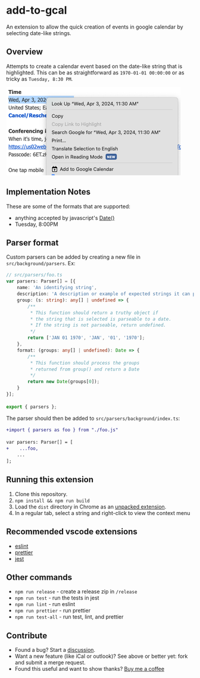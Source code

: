 # add-to-gcal

An extension to allow the quick creation of events in google calendar by selecting date-like strings.

## Overview

Attempts to create a calendar event based on the date-like string that is highlighted. This can be as straightforward as `1970-01-01 00:00:00` or as tricky as `Tuesday, 8:30 PM`.

![](assets/howto.png)

## Implementation Notes

These are some of the formats that are supported:

-   anything accepted by javascript's [Date()](https://developer.mozilla.org/en-US/docs/Web/JavaScript/Reference/Global_Objects/Date#several_ways_to_create_a_date_object)
-   Tuesday, 8:00PM

## Parser format

Custom parsers can be added by creating a new file in `src/background/parsers`. Ex:

```typescript
// src/parsers/foo.ts
var parsers: Parser[] = [{
    name: 'An identifying string',
    description: 'A description or example of expected strings it can process'
    group: (s: string): any[] | undefined => {
        /**
         * This function should return a truthy object if
         * the string that is selected is parseable to a date.
         * If the string is not parseable, return undefined.
         */
        return ['JAN 01 1970', 'JAN', '01', '1970'];
    },
    format: (groups: any[] | undefined): Date => {
        /**
         * This function should process the groups
         * returned from group() and return a Date
         */
        return new Date(groups[0]);
    }
}];

export { parsers };
```

The parser should then be added to `src/parsers/background/index.ts`:

```diff
+import { parsers as foo } from "./foo.js"

var parsers: Parser[] = [
+    ...foo,
    ...
];
```

## Running this extension

1. Clone this repository.
1. `npm install && npm run build`
1. Load the `dist` directory in Chrome as an [unpacked extension](https://developer.chrome.com/docs/extensions/mv3/getstarted/development-basics/#load-unpacked).
1. In a regular tab, select a string and right-click to view the context menu

## Recommended vscode extensions

-   [eslint](vscode:extension/dbaeumer.vscode-eslint)
-   [prettier](vscode:extension/esbenp.prettier-vscode)
-   [jest](vscode:extension/Orta.vscode-jest)

## Other commands

-   `npm run release` - create a release zip in `/release`
-   `npm run test` - run the tests in jest
-   `npm run lint` - run eslint
-   `npm run prettier` - run prettier
-   `npm run test-all` - run test, lint, and prettier

## Contribute

-   Found a bug? Start a [discussion](https://github.com/nabraham/add-to-gcal/discussions).
-   Want a new feature (like iCal or outlook)? See above or better yet: fork and submit a merge request.
-   Found this useful and want to show thanks? [Buy me a coffee](https://buymeacoffee.com/nabraham)
